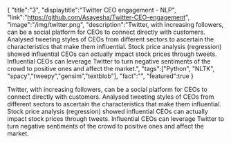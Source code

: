 
{
    "title":"3",
    "displaytitle":"Twitter CEO engagement - NLP",
    "link":"https://github.com/Asayesha/Twitter-CEO-engagement",
    "image":"/img/twitter.png",
    "description":"Twitter, with increasing followers, can be a social platform for CEOs to connect directly with customers. Analysed tweeting styles of CEOs from different sectors to ascertain the characteristics that make them influential. Stock price analysis (regression) showed influential CEOs can actually  impact stock prices through tweets. Influential CEOs can leverage Twitter to turn negative sentiments of the crowd to positive ones and affect the market.",
    "tags":["Python", "NLTK", "spacy","tweepy","gensim","textblob"],
    "fact":"",
    "featured":true
}

Twitter, with increasing followers, can be a social platform for CEOs to connect directly with customers. Analysed tweeting styles of CEOs from different sectors to ascertain the characteristics that make them influential. Stock price analysis (regression) showed influential CEOs can actually  impact stock prices through tweets. Influential CEOs can leverage Twitter to turn negative sentiments of the crowd to positive ones and affect the market.

